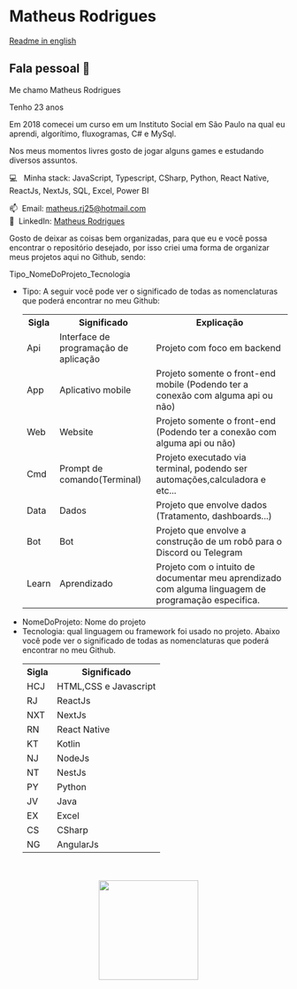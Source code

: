 <h1> Matheus Rodrigues </h1>

<a href="https://github.com/MatheusRodri/MatheusRodri/blob/master/README_ENG.md">Readme in english</a>

<h2> Fala pessoal 👋</h2>
<p style="margin-bottom:5px">Me chamo Matheus Rodrigues</p>
<p style="margin-bottom:5px">Tenho 23 anos</p>
<p style="margin-bottom:5px">Em 2018 comecei um curso em um Instituto Social em São Paulo na qual eu aprendi, algorítimo, fluxogramas, C# e MySql.
</p>

 <p>Nos meus momentos livres gosto de jogar alguns games e estudando diversos assuntos.</p>


:computer: &nbsp; Minha stack: JavaScript, Typescript, CSharp, Python, React Native, ReactJs, NextJs, SQL, Excel, Power BI </br>

📫 &nbsp;Email: matheus.rj25@hotmail.com</br>
💙 &nbsp;LinkedIn: [Matheus Rodrigues](https://www.linkedin.com/in/matheus-rodrigues-29759a165)

<p>Gosto de deixar as coisas bem organizadas, para que eu e você possa encontrar o repositório desejado, por isso criei uma forma de organizar meus projetos aqui no Github, sendo:</p>

<p>Tipo_NomeDoProjeto_Tecnologia</p>

<ul>
  <li>Tipo: A seguir você pode ver o significado de todas as nomenclaturas que poderá encontrar no meu Github:
  </br>
  <table>
    <tr>
      <th>Sigla</th>
      <th>Significado</th>
      <th>Explicação</th>
    </tr>
    <tr>
      <td>Api</td>
      <td>Interface de programação de aplicação</td>
      <td>Projeto com foco em backend</td>
    </tr>
    <tr>
      <td>App</td>
      <td>Aplicativo mobile</td>
      <td>Projeto somente o front-end mobile (Podendo ter a conexão com alguma api ou não)</td>
    </tr>
    <tr>
      <td>Web</td>
      <td>Website</td>
      <td>Projeto somente o front-end (Podendo ter a conexão com alguma api ou não)</td>
    </tr>
    <tr>
      <td>Cmd</td>
      <td>Prompt de comando(Terminal)</td>
      <td>Projeto executado via terminal, podendo ser automações,calculadora e etc...</td>
    </tr>
   <tr>
    <td>Data</td>
    <td>Dados</td>
    <td>Projeto que envolve dados (Tratamento, dashboards...)</td>
   </tr>
   <tr>
    <td>Bot</td>
    <td>Bot</td>
    <td>Projeto que envolve a construção de um robô para o Discord ou Telegram</td>
   </tr>
    <tr>
      <td>Learn</td>
      <td>Aprendizado</td>
      <td>Projeto com o intuito de documentar meu aprendizado com alguma linguagem de programação especifica.</td>
    </tr>
  </table>
  </li>
  <li>NomeDoProjeto: Nome do projeto </li>
<li>
  Tecnologia: qual linguagem ou framework foi usado no projeto. Abaixo você pode ver o significado de todas as nomenclaturas que poderá encontrar no meu Github.
  </br>
  <table>
      <tr>
        <th>Sigla</th>
        <th>Significado</th>
      </tr>
      <tr>
        <td>HCJ</td>
        <td>HTML,CSS e Javascript</td>
      </tr>
      <tr>
        <td>RJ</td>
        <td>ReactJs</td>
      </tr>
      <tr>
        <td>NXT</td>
        <td>NextJs</td>
      </tr>
      <tr>
        <td>RN</td>
        <td>React Native</td>
      </tr>
      <tr>
        <td>KT</td>
        <td>Kotlin</td>
      </tr>
      <tr>
        <td>NJ</td>
        <td>NodeJs</td>
      </tr>
      <tr>
        <td>NT</td>
        <td>NestJs</td>
      </tr>
      <tr>
        <td>PY</td>
        <td>Python</td>
      </tr>
      <tr>
        <td>JV</td>
        <td>Java</td>
      </tr>
      <tr>
        <td>EX</td>
        <td>Excel</td>
      </tr>
       <tr>
        <td>CS</td>
        <td>CSharp</td>
      </tr>
      <tr>
        <td>NG</td>
        <td>AngularJs</td>
      </tr>
  </table>
  </li>
 </ul>
<br>
<br>
<div align="center" >
  <img height="180em" src="https://github-readme-stats.vercel.app/api/top-langs/?username=matheusrodri&layout=compact&langs_count=7&theme=dark"/>
 <br>
 </div>
